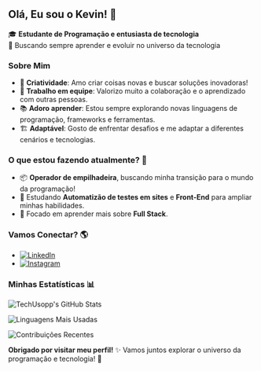 ## Olá, Eu sou o Kevin! 👋

🎓 **Estudante de Programação e entusiasta de tecnologia**  
🚀 Buscando sempre aprender e evoluir no universo da tecnologia

### Sobre Mim

- 🎨 **Criatividade**: Amo criar coisas novas e buscar soluções inovadoras!
- 🤝 **Trabalho em equipe**: Valorizo muito a colaboração e o aprendizado com outras pessoas.
- 📚 **Adoro aprender**: Estou sempre explorando novas linguagens de programação, frameworks e ferramentas.
- 🏗️ **Adaptável**: Gosto de enfrentar desafios e me adaptar a diferentes cenários e tecnologias.

### O que estou fazendo atualmente? 🚧
- 📦 **Operador de empilhadeira**, buscando minha transição para o mundo da programação!
- 📘 Estudando **Automatizão de testes em sites** e **Front-End** para ampliar minhas habilidades.
- 🎯 Focado em aprender mais sobre **Full Stack**.

### Vamos Conectar? 🌎
- [![LinkedIn](https://img.shields.io/badge/-Kevin-blue?style=flat&logo=Linkedin&logoColor=white)]((https://www.linkedin.com/in/kevin-davi-87821523b/)) 
- [![Instagram](https://img.shields.io/badge/-Instagram-E4405F?style=flat&logo=Instagram&logoColor=white)](https://www.instagram.com/okevin.gg)
  
### Minhas Estatísticas 📊

![TechUsopp's GitHub Stats](https://github-readme-stats.vercel.app/api?username=TechUsopp&showicons=true&theme=gruvbox&count_private=true)

![Linguagens Mais Usadas](https://github-readme-stats.vercel.app/api/top-langs/?username=TechUsopp&layout=compact&theme=dracula)

![Contribuições Recentes](https://github-readme-streak-stats.herokuapp.com/?user=TechUsopp&showtheme=dracula)


**Obrigado por visitar meu perfil!** ✨ Vamos juntos explorar o universo da programação e tecnologia! 🚀
